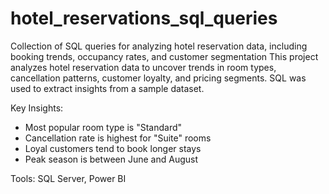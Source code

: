 # hotel_reservations_sql_queries
Collection of SQL queries for analyzing hotel reservation data, including booking trends, occupancy rates, and customer segmentation
This project analyzes hotel reservation data to uncover trends in room types, cancellation patterns, customer loyalty, and pricing segments. SQL was used to extract insights from a sample dataset.

Key Insights:
- Most popular room type is "Standard"
- Cancellation rate is highest for "Suite" rooms
- Loyal customers tend to book longer stays
- Peak season is between June and August

Tools: SQL Server, Power BI
